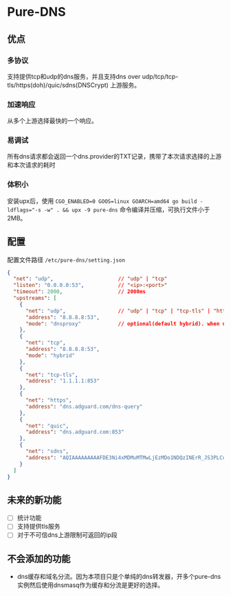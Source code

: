 # Pure-DNS

## 优点

### 多协议

支持提供tcp和udp的dns服务，并且支持dns over udp/tcp/tcp-tls/https(doh)/quic/sdns(DNSCrypt) 上游服务。

### 加速响应

从多个上游选择最快的一个响应。

### 易调试

所有dns请求都会返回一个dns.provider的TXT记录，携带了本次请求选择的上游和本次请求的耗时

### 体积小

安装upx后，使用 `CGO_ENABLED=0 GOOS=linux GOARCH=amd64 go build -ldflags="-s -w" . && upx -9 pure-dns` 命令编译并压缩，可执行文件小于2MB。

## 配置

配置文件路径 `/etc/pure-dns/setting.json`

```json
{
  "net": "udp",                     // "udp" | "tcp"
  "listen": "0.0.0.0:53",           // "<ip>:<port>"
  "timeout": 2000,                  // 2000ms
  "upstreams": [
    {
      "net": "udp",                 // "udp" | "tcp" | "tcp-tls" | "https" | "quic" | "sdns"
      "address": "8.8.8.8:53",
      "mode": "dnsproxy"            // optional(default hybrid). when using hybrid mode the upstream of udp/tcp/tcp-tls is provided by miekg/dns
    },
    {
      "net": "tcp",
      "address": "8.8.8.8:53",
      "mode": "hybrid"
    },
    {
      "net": "tcp-tls",
      "address": "1.1.1.1:853"
    },
    {
      "net": "https",
      "address": "dns.adguard.com/dns-query"
    },
    {
      "net": "quic",
      "address": "dns.adguard.com:853"
    },
    {
      "net": "sdns",
      "address": "AQIAAAAAAAAAFDE3Ni4xMDMuMTMwLjEzMDo1NDQzINErR_JS3PLCu_iZEIbq95zkSV2LFsigxDIuUso_OQhzIjIuZG5zY3J5cHQuZGVmYXVsdC5uczEuYWRndWFyZC5jb20"
    }
  ]
}
```

## 未来的新功能
- [ ] 统计功能
- [ ] 支持提供tls服务
- [ ] 对于不可信dns上游限制可返回的ip段

## 不会添加的功能
- dns缓存和域名分流。因为本项目只是个单纯的dns转发器，开多个pure-dns实例然后使用dnsmasq作为缓存和分流是更好的选择。